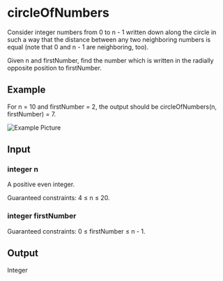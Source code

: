 # circleOfNumbers
Consider integer numbers from 0 to n - 1 written down along the circle in such a way that the distance between any two neighboring numbers is equal (note that 0 and n - 1 are neighboring, too).

Given n and firstNumber, find the number which is written in the radially opposite position to firstNumber.

## Example
For n = 10 and firstNumber = 2, the output should be
circleOfNumbers(n, firstNumber) = 7.

![Example Picture](https://codesignal.s3.amazonaws.com/tasks/circleOfNumbers/img/example.png?_tm=1582003395936)

## Input
### integer n
A positive even integer.

Guaranteed constraints:
4 ≤ n ≤ 20.

### integer firstNumber
Guaranteed constraints:
0 ≤ firstNumber ≤ n - 1.

## Output
Integer
